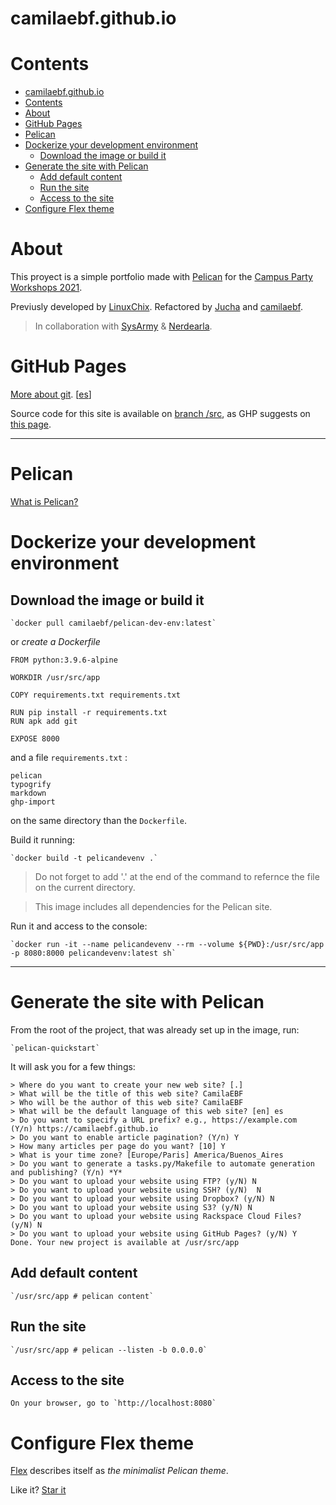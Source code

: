 # camilaebf.github.io
# Contents

- [camilaebf.github.io](#camilaebfgithubio)
- [Contents](#contents)
- [About](#about)
- [GitHub Pages](#github-pages)
- [Pelican](#pelican)
- [Dockerize your development environment](#dockerize-your-development-environment)
  - [Download the image or build it](#download-the-image-or-build-it)
- [Generate the site with Pelican](#generate-the-site-with-pelican)
  - [Add default content](#add-default-content)
  - [Run the site](#run-the-site)
  - [Access to the site](#access-to-the-site)
- [Configure Flex theme](#configure-flex-theme)

# About

This proyect is a simple portfolio made with [Pelican](http://getpelican.com/) for the [Campus Party Workshops 2021](https://argentina.campus-party.org/contenido/workshops/).

Previusly developed by [LinuxChix](https://gitbook.linuxchixar.org/linuxchix-pelican/). Refactored by [Jucha](https://github.com/juchita) and [camilaebf](https://github.com/camilaebf).

> In collaboration with [SysArmy](https://sysar.my/) & [Nerdearla](https://nerdear.la/).


# GitHub Pages

[More about git](http://rogerdudler.github.io/git-guide/index.html). [[es](https://rogerdudler.github.io/git-guide/index.es.html)]


Source code for this site is available on [branch /src](https://github.com/CamilaEBF/camilaebf.github.io/tree/src), as GHP suggests on [this page](https://docs.github.com/en/pages/getting-started-with-github-pages/creating-a-github-pages-site#creating-a-repository-for-your-site).


---
# Pelican

[What is Pelican?](https://docs.getpelican.com/en/latest/#why-the-name-pelican)

# Dockerize your development environment
## Download the image or build it

    `docker pull camilaebf/pelican-dev-env:latest`

or *create a Dockerfile*

```
FROM python:3.9.6-alpine

WORKDIR /usr/src/app

COPY requirements.txt requirements.txt

RUN pip install -r requirements.txt
RUN apk add git

EXPOSE 8000
```

and a file `requirements.txt` : 
```
pelican
typogrify
markdown
ghp-import
```
on the same directory than the `Dockerfile`.

Build it running:

    `docker build -t pelicandevenv .`

 > Do not forget to add '.' at the end of the command to refernce the file on the current directory.

 > This image includes all dependencies for the Pelican site.
 
Run it and access to the console:

    `docker run -it --name pelicandevenv --rm --volume ${PWD}:/usr/src/app -p 8080:8000 pelicandevenv:latest sh`


---
# Generate the site with Pelican

From the root of the project, that was already set up in the image, run:

    `pelican-quickstart`

It will ask you for a few things:

    > Where do you want to create your new web site? [.]
    > What will be the title of this web site? CamilaEBF
    > Who will be the author of this web site? CamilaEBF
    > What will be the default language of this web site? [en] es
    > Do you want to specify a URL prefix? e.g., https://example.com   (Y/n) https://camilaebf.github.io
    > Do you want to enable article pagination? (Y/n) Y
    > How many articles per page do you want? [10] Y
    > What is your time zone? [Europe/Paris] America/Buenos_Aires
    > Do you want to generate a tasks.py/Makefile to automate generation and publishing? (Y/n) *Y*
    > Do you want to upload your website using FTP? (y/N) N
    > Do you want to upload your website using SSH? (y/N)  N
    > Do you want to upload your website using Dropbox? (y/N) N
    > Do you want to upload your website using S3? (y/N) N
    > Do you want to upload your website using Rackspace Cloud Files? (y/N) N
    > Do you want to upload your website using GitHub Pages? (y/N) Y
    Done. Your new project is available at /usr/src/app 

## Add default content

    `/usr/src/app # pelican content`

## Run the site

    `/usr/src/app # pelican --listen -b 0.0.0.0`

 ## Access to the site

    On your browser, go to `http://localhost:8080`


# Configure Flex theme

[Flex](https://github.com/alexandrevicenzi/Flex/wiki) describes itself as *the minimalist Pelican theme*.





Like it? [Star it](https://github.com/CamilaEBF/camilaebf.github.io/stargazers)



